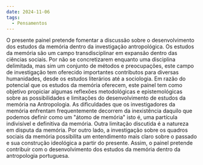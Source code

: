 ```yaml
---
date: 2024-11-06
tags:
  - Pensamentos
---
```



O presente painel pretende fomentar a discussão sobre o desenvolvimento dos estudos da memória dentro da investigação antropológica. Os estudos da memória são um campo transdisciplinar em expansão dentro das ciências sociais. Por não se concretizarem enquanto uma disciplina delimitada, mas sim um conjunto de métodos e preocupações, este campo de investigação tem oferecido importantes contributos para diversas humanidades, desde os estudos literários até a sociologia. Em razão do potencial que os estudos da memória oferecem, este painel tem como objetivo propiciar algumas reflexões metodológicas e epistemológicas sobre as possibilidades e limitações do desenvolvimento de estudos da memória na Antropologia. As dificuldades que os investigadores da memória enfrentam frequentemente decorrem da inexistência daquilo que podemos definir como um "átomo de memória" isto é, uma partícula indivisível e definitiva da memória. Outra limitação discutida é a natureza em disputa da memória. Por outro lado, a investigação sobre os quadros sociais da memória possibilita um entendimento mais claro sobre o passado e sua construção ideológica a partir do presente. Assim, o painel pretende contribuir com o desenvolvimento dos estudos da memória dentro da antropologia portuguesa.

